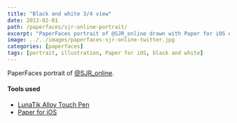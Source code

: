 ```yaml
---
title: "Black and white 3/4 view"
date: 2013-02-01
path: /paperfaces/sjr-online-portrait/
excerpt: "PaperFaces portrait of @SJR_online drawn with Paper for iOS on an iPad."
image: ../../images/paperfaces-sjr-online-twitter.jpg
categories: [paperfaces]
tags: [portrait, illustration, Paper for iOS, black and white]
---
```


PaperFaces portrait of [@SJR_online](https://twitter.com/SJR_online).

#### Tools used

- [LunaTik Alloy Touch Pen](https://www.amazon.com/gp/product/B00821TR7G/ref=as_li_ss_tl?ie=UTF8&tag=mademist-20&linkCode=as2&camp=1789&creative=390957&creativeASIN=B00821TR7G)
- [Paper for iOS](https://paper.bywetransfer.com/)
